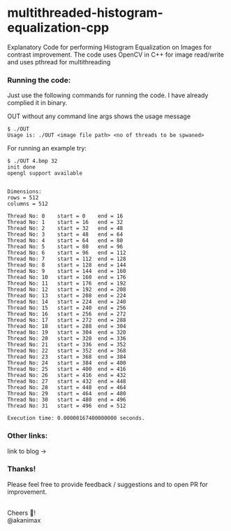 # multithreaded-histogram-equalization-cpp
Explanatory Code for performing Histogram Equalization on Images for contrast improvement. The code uses OpenCV in C++ for image read/write and uses pthread for multithreading


### Running the code:
Just use the following commands for running the code. I have already complied it in binary.

OUT without any command line args shows the usage message

	$ ./OUT
	Usage is: ./OUT <image file path> <no of threads to be spwaned> 

For running an example try:

	$ ./OUT 4.bmp 32
	init done
	opengl support available


	Dimensions:
	rows = 512
	columns = 512

	Thread No: 0	start = 0	 end = 16
	Thread No: 1	start = 16	 end = 32
	Thread No: 2	start = 32	 end = 48
	Thread No: 3	start = 48	 end = 64
	Thread No: 4	start = 64	 end = 80
	Thread No: 5	start = 80	 end = 96
	Thread No: 6	start = 96	 end = 112
	Thread No: 7	start = 112	 end = 128
	Thread No: 8	start = 128	 end = 144
	Thread No: 9	start = 144	 end = 160
	Thread No: 10	start = 160	 end = 176
	Thread No: 11	start = 176	 end = 192
	Thread No: 12	start = 192	 end = 208
	Thread No: 13	start = 208	 end = 224
	Thread No: 14	start = 224	 end = 240
	Thread No: 15	start = 240	 end = 256
	Thread No: 16	start = 256	 end = 272
	Thread No: 17	start = 272	 end = 288
	Thread No: 18	start = 288	 end = 304
	Thread No: 19	start = 304	 end = 320
	Thread No: 20	start = 320	 end = 336
	Thread No: 21	start = 336	 end = 352
	Thread No: 22	start = 352	 end = 368
	Thread No: 23	start = 368	 end = 384
	Thread No: 24	start = 384	 end = 400
	Thread No: 25	start = 400	 end = 416
	Thread No: 26	start = 416	 end = 432
	Thread No: 27	start = 432	 end = 448
	Thread No: 28	start = 448	 end = 464
	Thread No: 29	start = 464	 end = 480
	Thread No: 30	start = 480	 end = 496
	Thread No: 31	start = 496	 end = 512

	Execution time: 0.00000167400000000 seconds.

### Other links:
link to blog -> 

### Thanks!
Please feel free to provide feedback / suggestions and to open PR for improvement.<br> <br>

Cheers :beers:! <br>
@akanimax
